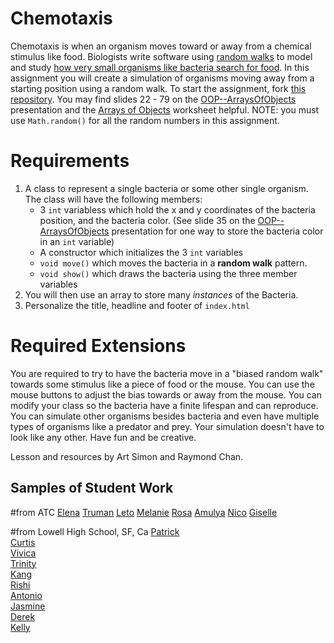 Chemotaxis
==========
Chemotaxis is when an organism moves toward or away from a chemical stimulus like food. Biologists write software using [random walks](http://www.mit.edu/~kardar/teaching/projects/chemotaxis(AndreaSchmidt)/random.htm) to model and study [how very small organisms like bacteria search for food](http://www.mit.edu/~kardar/teaching/projects/chemotaxis(AndreaSchmidt)/). In this assignment you will create a simulation of organisms moving away from a starting position using a random walk. To start the assignment, fork [this repository](https://github.com/APCSLowell/Chemotaxis). You may find slides 22 - 79 on the [OOP--ArraysOfObjects](https://docs.google.com/presentation/d/1dEzW5NHZsPRZKKsc-hBK0JaJQX7IDZgCw4INZ3t45Ic/edit?usp=sharing) presentation and the [Arrays of Objects](https://drive.google.com/file/d/0Bz2ZkT6qWPYTZ1FCOTZrWS1pb3M/view?usp=sharing) worksheet helpful. NOTE: you must use `Math.random()` for all the random numbers in this assignment. 

Requirements
============
1. A class to represent a single bacteria or some other single organism. The class will have the following members:
   - 3 `int` variabless which hold the x and y coordinates of the bacteria position, and the bacteria color. (See slide 35 on the [OOP--ArraysOfObjects](https://docs.google.com/presentation/d/1dEzW5NHZsPRZKKsc-hBK0JaJQX7IDZgCw4INZ3t45Ic/edit?usp=sharing) presentation for one way to store the bacteria color in an `int` variable)
   - A constructor which initializes the 3 `int` variables
   - `void move()` which moves the bacteria in a **random walk** pattern.
   - `void show()` which draws the bacteria using the three member variables 
2. You will then use an array to store many *instances* of the Bacteria. 
3. Personalize the title, headline and footer of `index.html`   
   
Required Extensions
==========

You are required to try to have the bacteria move in a "biased random walk" towards some stimulus like a piece of food or the mouse. You can use the mouse buttons to adjust the bias towards or away from the mouse. You can modify your class so the bacteria have a finite lifespan and can reproduce. You can simulate other organisms besides bacteria and even have multiple types of organisms like a predator and prey. Your simulation doesn't have to look like any other. Have fun and be creative.

Lesson and resources by Art Simon and Raymond Chan.

Samples of Student Work 
-----------------------
#from ATC
[Elena]()
[Truman]()
[Leto]()
[Melanie]()
[Rosa]()
[Amulya]()
[Nico]()
[Giselle]()



#from Lowell High School, SF, Ca
[Patrick](https://patrickhu926.github.io/Chemotaxis/)   
[Curtis](https://curtislee603.github.io/Chemotaxis/)   
[Vivica](https://vivicaatran.github.io/Chemotaxis/)    
[Trinity](https://trinitywu.github.io/Chemotaxis/)    
[Kang](https://kangryu.github.io/Chemotaxis/)     
[Rishi](https://rinath-apcs.github.io/Chemotaxis/)   
[Antonio](https://andzibmis.github.io/Chemotaxis/)   
[Jasmine](https://jasmine-c-16.github.io/Chemotaxis/)   
[Derek](https://dehuynh3.github.io/Chemotaxis/)   
[Kelly](https://kellyye22.github.io/Chemotaxis/)   





